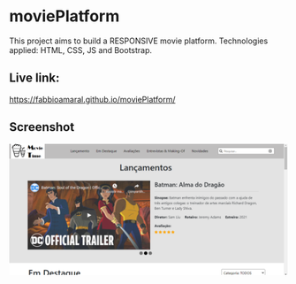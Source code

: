 # moviePlatform
This project aims to build a RESPONSIVE movie platform.  Technologies applied: HTML, CSS, JS and Bootstrap.

## Live link:
https://fabbioamaral.github.io/moviePlatform/

## Screenshot
![alt text](https://github.com/fabbioamaral/moviePlatform/blob/main//imagens/desktop-screenshot.PNG?raw=true)
